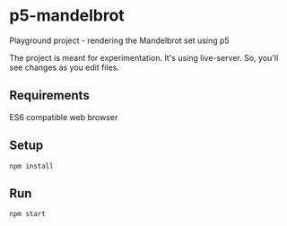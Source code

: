 # p5-mandelbrot
Playground project - rendering the Mandelbrot set using p5

The project is meant for experimentation. It's using live-server. So, you'll see changes as you edit files.

## Requirements

ES6 compatible web browser

## Setup

    npm install

## Run

    npm start
